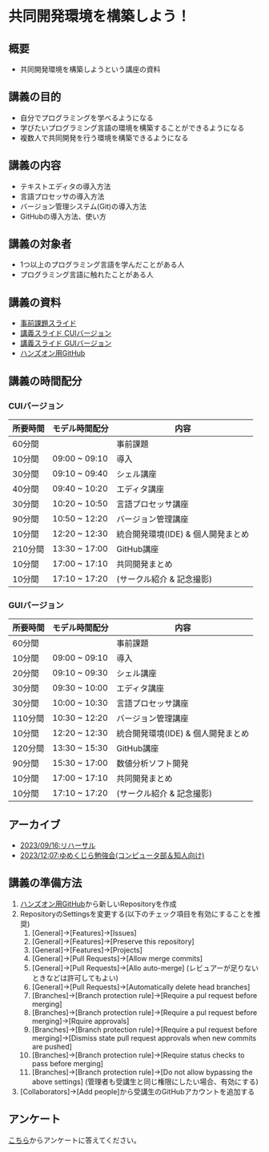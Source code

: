 # 共同開発環境を構築しよう！
## 概要
- 共同開発環境を構築しようという講座の資料

## 講義の目的
- 自分でプログラミングを学べるようになる
- 学びたいプログラミング言語の環境を構築することができるようになる
- 複数人で共同開発を行う環境を構築できるようになる

## 講義の内容
- テキストエディタの導入方法
- 言語プロセッサの導入方法
- バージョン管理システム(Git)の導入方法
- GitHubの導入方法、使い方

## 講義の対象者
- 1つ以上のプログラミング言語を学んだことがある人
- プログラミング言語に触れたことがある人

## 講義の資料
- [事前課題スライド](./LectureMaterials_Pre-challenge.pdf)
- [講義スライド CUIバージョン](./LectureMaterials.pdf)
- [講義スライド GUIバージョン](./LectureMaterialsWithGUI.pdf)
- [ハンズオン用GitHub](https://github.com/sotarokashiuchi/JDEL-HunsOn-Golang)

## 講義の時間配分
### CUIバージョン
|所要時間|モデル時間配分|内容|
|---|---|---|
|60分間|                |事前課題|
|10分間|09:00 ~ 09:10   |導入|
|30分間|09:10 ~ 09:40   |シェル講座|
|40分間|09:40 ~ 10:20   |エディタ講座|
|30分間|10:20 ~ 10:50   |言語プロセッサ講座|
|90分間|10:50 ~ 12:20   |バージョン管理講座|
|10分間|12:20 ~ 12:30   |統合開発環境(IDE) & 個人開発まとめ|
|210分間|13:30 ~ 17:00  |GitHub講座|
|10分間|17:00 ~ 17:10   |共同開発まとめ|
|10分間|17:10 ~ 17:20   |(サークル紹介 & 記念撮影)|

### GUIバージョン
|所要時間|モデル時間配分|内容|
|---|---|---|
|60分間|                |事前課題|
|10分間|09:00 ~ 09:10   |導入|
|20分間|09:10 ~ 09:30   |シェル講座|
|30分間|09:30 ~ 10:00   |エディタ講座|
|30分間|10:00 ~ 10:30   |言語プロセッサ講座|
|110分間|10:30 ~ 12:20   |バージョン管理講座|
|10分間|12:20 ~ 12:30   |統合開発環境(IDE) & 個人開発まとめ|
|120分間|13:30 ~ 15:30  |GitHub講座|
|90分間|15:30 ~ 17:00  |数値分析ソフト開発|
|10分間|17:00 ~ 17:10   |共同開発まとめ|
|10分間|17:10 ~ 17:20   |(サークル紹介 & 記念撮影)|

## アーカイブ
- [2023/09/16:リハーサル](https://github.com/sotarokashiuchi/JDEL-HunsOn-20230916)
- [2023/12:07:ゆめくじら勉強会(コンピュータ部＆知人向け)](https://github.com/sotarokashiuchi/JDEL-HunsOn-20231207)

## 講義の準備方法
1. [ハンズオン用GitHub](https://github.com/sotarokashiuchi/JDEL-HunsOn-Golang)から新しいRepositoryを作成
1. RepositoryのSettingsを変更する(以下のチェック項目を有効にすることを推奨)
    1. [General]->[Features]->[Issues]
    1. [General]->[Features]->[Preserve this repository]
    1. [General]->[Features]->[Projects]
    1. [General]->[Pull Requests]->[Allow  merge commits]
    1. [General]->[Pull Requests]->[Allo auto-merge] (レビュアーが足りないときなどは許可してもよい)
    1. [General]->[Pull Requests]->[Automatically delete head branches]
    1. [Branches]->[Branch protection rule]->[Require a pul request before merging]
    1. [Branches]->[Branch protection rule]->[Require a pul request before merging]->[Rquire approvals]
    1. [Branches]->[Branch protection rule]->[Require a pul request before merging]->[Dismiss state pull request approvals when new commits are pushed]
    1. [Branches]->[Branch protection rule]->[Require status checks to pass before merging]
    1. [Branches]->[Branch protection rule]->[Do not allow bypassing the above settings] (管理者も受講生と同じ権限にしたい場合、有効にする)
1. [Collaborators]->[Add people]から受講生のGitHubアカウントを追加する

## アンケート
[こちら](https://forms.gle/ArHWYLq2scbswyLs5)からアンケートに答えてください。
